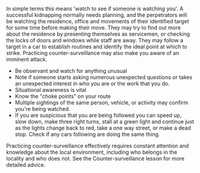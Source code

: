 [Title]: # (Practice counter-surveillance)
[Difficulty]: # (Beginner)
[Order]: # (11)

In simple terms this means 'watch to see if someone is watching you'. A successful kidnapping normally needs planning, and the perpetrators will be watching the residence, office and movements of their identified target for some time before making their move. They may try to find out more about the residence by presenting themselves as servicemen, or checking the locks of doors and windows while staff are away. They may follow a target in a car to establish routines and identify the ideal point at which to strike. Practicing counter-surveillance may also make you aware of an imminent attack.

*   Be observant and watch for anything unusual
*   Note if someone starts asking numerous unexpected questions or takes an unexpected interest in who you are or the work that you do.
*   Situational awareness is vital
*   Know the "choke points" on your route
*   Multiple sightings of the same person, vehicle, or activity may confirm you're being watched.
*   If you are suspicious that you are being followed you can speed up, slow down, make three right turns, stall at a green light and continue just as the lights change back to red, take a one way street, or make a dead stop. Check if any cars following are doing the same thing.

Practicing counter-surveillance effectively requires constant attention and knowledge about the local environment, including who belongs in the locality and who does not. See the Counter-surveillance lesson for more detailed advice.